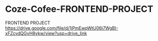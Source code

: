 # Coze-Cofee-FRONTEND-PROJECT
FRONTEND PROJECT
https://drive.google.com/file/d/1jPmEwpWtU06i7WgBI-xFZcvdQGvH8ykw/view?usp=drive_link
